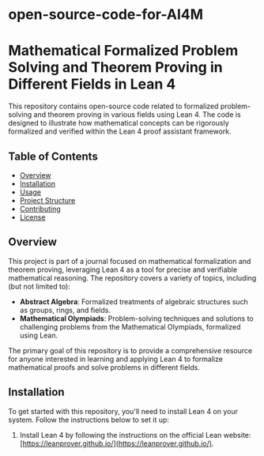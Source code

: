 # open-source-code-for-AI4M
# Mathematical Formalized Problem Solving and Theorem Proving in Different Fields in Lean 4

This repository contains open-source code related to formalized problem-solving and theorem proving in various fields using Lean 4. The code is designed to illustrate how mathematical concepts can be rigorously formalized and verified within the Lean 4 proof assistant framework.

## Table of Contents

- [Overview](#overview)
- [Installation](#installation)
- [Usage](#usage)
- [Project Structure](#project-structure)
- [Contributing](#contributing)
- [License](#license)

## Overview

This project is part of a journal focused on mathematical formalization and theorem proving, leveraging Lean 4 as a tool for precise and verifiable mathematical reasoning. The repository covers a variety of topics, including (but not limited to):

- **Abstract Algebra**: Formalized treatments of algebraic structures such as groups, rings, and fields.
- **Mathematical Olympiads**: Problem-solving techniques and solutions to challenging problems from the Mathematical Olympiads, formalized using Lean.

The primary goal of this repository is to provide a comprehensive resource for anyone interested in learning and applying Lean 4 to formalize mathematical proofs and solve problems in different fields.

## Installation

To get started with this repository, you'll need to install Lean 4 on your system. Follow the instructions below to set it up:

1. Install Lean 4 by following the instructions on the official Lean website: [https://leanprover.github.io/](https://leanprover.github.io/).

